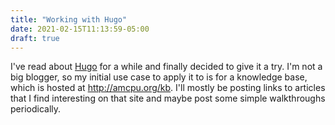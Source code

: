 ```yaml
---
title: "Working with Hugo"
date: 2021-02-15T11:13:59-05:00
draft: true
---
```


I've read about [Hugo](https://gohugo.io) for a while and finally decided to
give it a try.  I'm not a big blogger, so my initial use case to apply it to
is for a knowledge base, which is hosted at http://amcpu.org/kb.  I'll mostly
be posting links to articles that I find interesting on that site and maybe
post some simple walkthroughs periodically.
